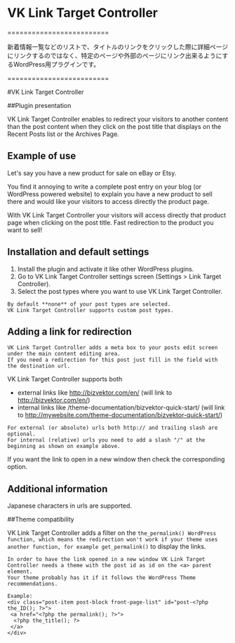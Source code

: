 # VK Link Target Controller
=========================

新着情報一覧などのリストで、タイトルのリンクをクリックした際に詳細ページにリンクするのではなく、特定のページや外部のページにリンク出来るようにするWordPress用プラグインです。

=========================

#VK Link Target Controller

##Plugin presentation

VK Link Target Controller enables to redirect your visitors to another content than the post content when they click on the post title that displays on the Recent Posts list or the Archives Page.

## Example of use

Let's say you have a new product for sale on eBay or Etsy. 

You find it annoying to write a complete post entry on your blog (or WordPress powered website) to explain you have a new product to sell there and would like your visitors to access directly the product page.

With VK Link Target Controller your visitors will access directly that product page when clicking on the post title.
Fast redirection to the product you want to sell!

## Installation and default settings

1. Install the plugin and activate it like other WordPress plugins.
2. Go to VK Link Target Controller settings screen (Settings > Link Target Controller).
3. Select the post types where you want to use VK Link Target Controller.

```
By default **none** of your post types are selected.
VK Link Target Controller supports custom post types.
```

## Adding a link for redirection

```
VK Link Target Controller adds a meta box to your posts edit screen under the main content editing area.
If you need a redirection for this post just fill in the field with the destination url.
```

VK Link Target Controller supports both
* external links like http://bizvektor.com/en/ (will link to http://bizvektor.com/en/)
* internal links like /theme-documentation/bizvektor-quick-start/ (will link to http://mywebsite.com/theme-documentation/bizvektor-quick-start/)

```
For external (or absolute) urls both http:// and trailing slash are optional.
For internal (relative) urls you need to add a slash "/" at the beginning as shown on example above.
```

If you want the link to open in a new window then check the corresponding option.

## Additional information

Japanese characters in urls are supported.

##Theme compatibility

VK Link Target Controller adds a filter on the `the_permalink() WordPress function, which means the redirection won't work if your theme uses another function, for example get_permalink()` to display the links.

```
In order to have the link opened in a new window VK Link Target Controller needs a theme with the post id as id on the <a> parent element.
Your theme probably has it if it follows the WordPress Theme recommendations.
```
```
Example:
<div class="post-item post-block front-page-list" id="post-<?php the_ID(); ?>">
 <a href="<?php the permalink(); ?>">
  <?php the_title(); ?>
 </a>
</div>
```
